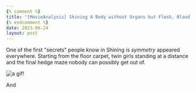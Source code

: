 ```yaml
---
{% comment %} 
title: "[MovieAnalysis] Shining A Body without Organs but Flesh, Blood... and Cancer"
{% endcomment %}
date: 2023-06-24
layout: post
---
```


One of the first "secrets" people know in Shining is _symmetry_ appeared everywhere.
Starting from the floor carpet, twin girls standing at a distance and the final hedge maze
nobody can possibly get out of.

![a gif!](https://media.giphy.com/media/10TB6QfNrahdhS/giphy.gif)

And 

